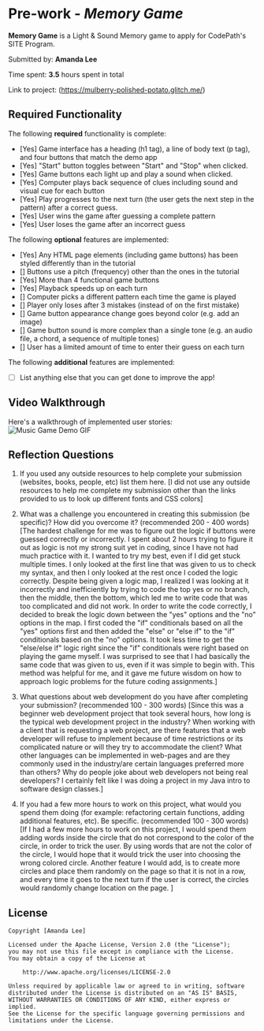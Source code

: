 # Pre-work - *Memory Game*

**Memory Game** is a Light & Sound Memory game to apply for CodePath's SITE Program. 

Submitted by: **Amanda Lee**

Time spent: **3.5** hours spent in total

Link to project: (https://mulberry-polished-potato.glitch.me/)

## Required Functionality

The following **required** functionality is complete:

* [Yes] Game interface has a heading (h1 tag), a line of body text (p tag), and four buttons that match the demo app
* [Yes] "Start" button toggles between "Start" and "Stop" when clicked. 
* [Yes] Game buttons each light up and play a sound when clicked. 
* [Yes] Computer plays back sequence of clues including sound and visual cue for each button
* [Yes] Play progresses to the next turn (the user gets the next step in the pattern) after a correct guess. 
* [Yes] User wins the game after guessing a complete pattern
* [Yes] User loses the game after an incorrect guess

The following **optional** features are implemented:

* [Yes] Any HTML page elements (including game buttons) has been styled differently than in the tutorial
* [] Buttons use a pitch (frequency) other than the ones in the tutorial
* [Yes] More than 4 functional game buttons
* [Yes] Playback speeds up on each turn
* [] Computer picks a different pattern each time the game is played
* [] Player only loses after 3 mistakes (instead of on the first mistake)
* [] Game button appearance change goes beyond color (e.g. add an image)
* [] Game button sound is more complex than a single tone (e.g. an audio file, a chord, a sequence of multiple tones)
* [] User has a limited amount of time to enter their guess on each turn

The following **additional** features are implemented:

- [ ] List anything else that you can get done to improve the app!

## Video Walkthrough

Here's a walkthrough of implemented user stories:
![Music Game Demo GIF](https://i.imgur.com/MzSRJGS.gif)


## Reflection Questions
1. If you used any outside resources to help complete your submission (websites, books, people, etc) list them here. 
[I did not use any outside resources to help me complete my submission other than the links provided to us to look up different fonts and CSS colors]

2. What was a challenge you encountered in creating this submission (be specific)? How did you overcome it? (recommended 200 - 400 words) 
[The hardest challenge for me was to figure out the logic if buttons were guessed correctly or incorrectly. I spent about 2 hours trying to figure it out as logic is not my strong suit
yet in coding, since I have not had much practice with it. I wanted to try my best, even if I did get stuck multiple times. I only looked at the first line that was given to us to check my 
syntax, and then I only looked at the rest once I coded the logic correctly. Despite being given a logic map, I realized I was looking at it incorrectly and inefficiently by trying to code
the top yes or no branch, then the middle, then the bottom, which led me to write code that was too complicated and did not work. In order to write the code correctly, I decided to break the 
logic down between the "yes" options and the "no" options in the map. I first coded the "if" conditionals based on all the "yes" options first and then added the "else" or "else if" to the 
"if" conditionals based on the "no" options. It took less time to get the "else/else if" logic right since the "if" conditionals were right based on playing the game myself. I was surprised 
to see that I had basically the same code that was given to us, even if it was simple to begin with. This method was helpful for me, and it gave me future wisdom on how to approach 
logic problems for the future coding assignments.]

3. What questions about web development do you have after completing your submission? (recommended 100 - 300 words) 
[Since this was a beginner web development project that took several hours, how long is the typical web development project in the industry? When working with a client that is requesting a web project,
are there features that a web developer will refuse to implement because of time restrictions or its complicated nature or will they try to accommodate the client? What other languages can be 
implemented in web-pages and are they commonly used in the industry/are certain languages preferred more than others? Why do people joke about web developers not being real developers? I certainly
felt like I was doing a project in my Java intro to software design classes.]

4. If you had a few more hours to work on this project, what would you spend them doing (for example: refactoring certain functions, adding additional features, etc). Be specific. (recommended 100 - 300 words) 
[If I had a few more hours to work on this project, I would spend them adding words inside the circle that do not correspond to the color of the circle, in order to trick the user. By using words that are not the color
of the circle, I would hope that it would trick the user into choosing the wrong colored circle. Another feature I would add, is to create more circles and place them randomly on the page so that it is not in a row, 
and every time it goes to the next turn if the user is correct, the circles would randomly change location on the page. ]



## License

    Copyright [Amanda Lee]

    Licensed under the Apache License, Version 2.0 (the "License");
    you may not use this file except in compliance with the License.
    You may obtain a copy of the License at

        http://www.apache.org/licenses/LICENSE-2.0

    Unless required by applicable law or agreed to in writing, software
    distributed under the License is distributed on an "AS IS" BASIS,
    WITHOUT WARRANTIES OR CONDITIONS OF ANY KIND, either express or implied.
    See the License for the specific language governing permissions and
    limitations under the License.
